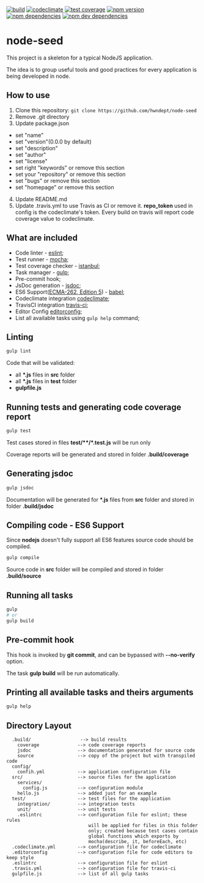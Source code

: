 [![build][project-travis-ci-image]][project-travis-ci-url]
[![codeclimate][project-codeclimate-image]][project-codeclimate-url]
[![test coverage][project-codeclimate-coverage-image]][project-codeclimate-coverage-url]
[![npm version][project-npm-version]][project-npm-version-url]
[![npm dependencies][project-npm-dependencies]][project-npm-dependencies-url]
[![npm dev dependencies][project-npm-dev-dependencies]][project-npm-dev-dependencies-url]

# node-seed

This project is a skeleton for a typical NodeJS application.

The idea is to group useful tools and good practices for every application is being developed in node.

## How to use

1. Clone this repository: `git clone https://github.com/hwndept/node-seed`
2. Remove .git directory
3. Update package.json
  - set "name"
  - set "version"(0.0.0 by default)
  - set "description"
  - set "author"
  - set "license"
  - set right "keywords" or remove this section
  - set your "repository" or remove this section
  - set "bugs" or remove this section
  - set "homepage" or remove this section
4. Update README.md
5. Update .travis.yml to use Travis as CI or remove it.
  **repo_token** used in config is the codeclimate's token.
  Every build on travis will report code coverage value to codeclimate.

## What are included

- Code linter - [eslint][eslint-url];
- Test runner - [mocha][mocha-url];
- Test coverage checker - [istanbul][istanbul-url];
- Task manager - [gulp][gulp-url];
- Pre-commit hook;
- JsDoc generation - [jsdoc][jsdoc-url];
- ES6 Support([ECMA-262, Edition 5][ecma-262-edition-5-url]) - [babel][babel-url];
- Codeclimate integration [codeclimate][codeclimate-url];
- TravisCI integration [travis-ci][travis-ci-url];
- Editor Config [editorconfig][editor-config-url];
- List all available tasks using `gulp help` command;

## Linting

```bash
gulp lint
```

Code that will be validated:

- all **\*.js** files in **src** folder
- all **\*.js** files in **test** folder
- **gulpfile.js**

## Running tests and generating code coverage report

```bash
gulp test
```

Test cases stored in files **test/\*\*/\*.test.js** will be run only

Coverage reports will be generated and stored in folder **.build/coverage**

## Generating jsdoc

```bash
gulp jsdoc
```

Documentation will be generated for **\*.js** files from **src** folder and stored in folder **.build/jsdoc**

## Compiling code - ES6 Support

Since **nodejs** doesn't fully support all ES6 features source code should be compiled.

```bash
gulp compile
```

Source code in **src** folder will be compiled and stored in folder **.build/source**

## Running all tasks

```bash
gulp
# or
gulp build
```

## Pre-commit hook

This hook is invoked by **git commit**, and can be bypassed with **--no-verify** option.

The task **gulp build** will be run automatically.

## Printing all available tasks and theirs arguments

```bash
gulp help
```

## Directory Layout

```
  .build/                  --> build results
    coverage              --> code coverage reports
    jsdoc                 --> documentation generated for source code
    source                --> copy of the project but with transpiled code
  config/
    confih.yml            --> application configuration file
  src/                    --> source files for the application
    services/
      config.js           --> configuration module
    hello.js              --> added just for an example
  test/                   --> test files for the application
    integration/          --> integration tests
    unit/                 --> unit tests
    .eslintrc             --> configuration file for eslint; these rules
                              will be applied for files in this folder
                              only; created because test cases contain
                              global functions which exports by
                              mocha(describe, it, beforeEach, etc)
  .codeclimate.yml        --> configuration file for codeclimate
  .editorconfig           --> configuration file for code editors to keep style
  .eslintrc               --> configuration file for eslint
  .travis.yml             --> configuration file for travis-ci
  gulpfile.js             --> list of all gulp tasks
```

[project-travis-ci-image]: https://travis-ci.org/hwndept/node-seed.svg?branch=master
[project-travis-ci-url]: https://travis-ci.org/hwndept/node-seed
[project-codeclimate-image]: https://codeclimate.com/github/hwndept/node-seed/badges/gpa.svg
[project-codeclimate-url]: https://codeclimate.com/github/hwndept/node-seed
[project-codeclimate-coverage-image]: https://codeclimate.com/github/hwndept/node-seed/badges/coverage.svg
[project-codeclimate-coverage-url]: https://codeclimate.com/github/hwndept/node-seed/coverage
[project-npm-version]: https://img.shields.io/npm/v/node-seed.svg
[project-npm-version-url]: https://www.npmjs.com/package/node-seed
[project-npm-dependencies]: https://david-dm.org/hwndept/node-seed/status.svg
[project-npm-dependencies-url]: https://david-dm.org/hwndept/node-seed
[project-npm-dev-dependencies]: https://david-dm.org/hwndept/node-seed/dev-status.svg
[project-npm-dev-dependencies-url]: https://david-dm.org/hwndept/node-seed#info=devDependencies&view=table
[eslint-url]: http://eslint.org
[mocha-url]: http://mochajs.org/
[istanbul-url]: https://github.com/gotwarlost/istanbul/
[gulp-url]: http://gulpjs.com/
[jsdoc-url]: http://usejsdoc.org/
[ecma-262-edition-5-url]: http://www.ecma-international.org/publications/files/ECMA-ST/ECMA-262.pdf
[babel-url]: https://babeljs.io/
[codeclimate-url]: https://codeclimate.com/
[travis-ci-url]: https://travis-ci.org/
[editor-config-url]: http://editorconfig.org/
